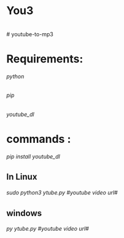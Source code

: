<h1> You3</h1> <br>
# youtube-to-mp3<br>


<h1>Requirements:</h1>
   <h6>python</h6>
   <h6>pip</h6>
   <h6> youtube_dl</h6>

<h1>commands :</h1>
   <h6> pip install youtube_dl</h6>
    
    
<h2>In Linux</h2> 
<h6>sudo python3 ytube.py #youtube video url#</h6>

<h2>windows</h2> 
<h6>py ytube.py #youtube video url#</h6>
        
